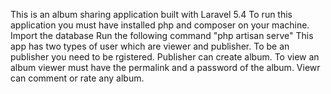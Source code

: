 This is an album sharing application built with Laravel 5.4
To run this application you must have installed php and composer on your machine.
Import the database 
Run the following command "php artisan serve"
This app has two types of user which are viewer and publisher. To be an publisher you need to be rgistered. Publisher can create album. To view an album viewer must have the permalink and a password of the album. Viewr can comment or rate any album.
